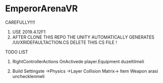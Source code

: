 # EmperorArenaVR

CAREFULLY!!!! 
1.  USE 2019.4.12F1
2.  AFTER CLONE THIS REPO THE UNITY AUTOMATICALLY GENERATES /UI/XRIDEFAULTACTION.CS DELETE THIS CS FILE !

TODO LIST

1.	RightControllerActions OnActivede player.Equipment duzeltilmeli

2.	Build Settingste ->Physics ->Layer Collision Matrix-> Item Weapon arasi unchecklenmeli
 	